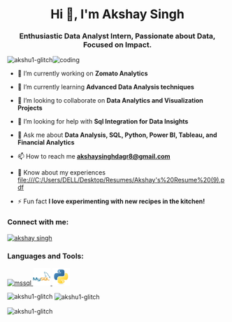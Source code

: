 <h1 align="center">Hi 👋, I'm Akshay Singh</h1>
<h3 align="center">Enthusiastic Data Analyst Intern, Passionate about Data, Focused on Impact.</h3>

<img align="right" alt="coding" width="400" src="https://user-images.githubusercontent.com/55389276/140866485-8fb1c876-9a8f-4d6a-98dc-08c4981eaf70.gif">

<p align="left"> <img src="https://komarev.com/ghpvc/?username=akshu1-glitch&label=Profile%20views&color=0e75b6&style=flat" alt="akshu1-glitch" /> </p>

- 🔭 I’m currently working on **Zomato Analytics**

- 🌱 I’m currently learning **Advanced Data Analysis techniques**

- 👯 I’m looking to collaborate on **Data Analytics and Visualization Projects**

- 🤝 I’m looking for help with **Sql Integration for Data Insights**

- 💬 Ask me about **Data Analysis, SQL, Python, Power BI, Tableau, and Financial Analytics**

- 📫 How to reach me **akshaysinghdagr8@gmail.com**

- 📄 Know about my experiences [file:///C:/Users/DELL/Desktop/Resumes/Akshay's%20Resume%20(9).pdf](file:///C:/Users/DELL/Desktop/Resumes/Akshay's%20Resume%20(9).pdf)

- ⚡ Fun fact **I love experimenting with new recipes in the kitchen!**

<h3 align="left">Connect with me:</h3>
<p align="left">
<a href="https://linkedin.com/in/akshay singh" target="blank"><img align="center" src="https://raw.githubusercontent.com/rahuldkjain/github-profile-readme-generator/master/src/images/icons/Social/linked-in-alt.svg" alt="akshay singh" height="30" width="40" /></a>
</p>

<h3 align="left">Languages and Tools:</h3>
<p align="left"> <a href="https://www.microsoft.com/en-us/sql-server" target="_blank" rel="noreferrer"> <img src="https://www.svgrepo.com/show/303229/microsoft-sql-server-logo.svg" alt="mssql" width="40" height="40"/> </a> <a href="https://www.mysql.com/" target="_blank" rel="noreferrer"> <img src="https://raw.githubusercontent.com/devicons/devicon/master/icons/mysql/mysql-original-wordmark.svg" alt="mysql" width="40" height="40"/> </a> <a href="https://www.python.org" target="_blank" rel="noreferrer"> <img src="https://raw.githubusercontent.com/devicons/devicon/master/icons/python/python-original.svg" alt="python" width="40" height="40"/> </a> </p>

<p><img align="left" src="https://github-readme-stats.vercel.app/api/top-langs?username=akshu1-glitch&show_icons=true&locale=en&layout=compact" alt="akshu1-glitch" /></p>

<p>&nbsp;<img align="center" src="https://github-readme-stats.vercel.app/api?username=akshu1-glitch&show_icons=true&locale=en" alt="akshu1-glitch" /></p>

<p><img align="center" src="https://github-readme-streak-stats.herokuapp.com/?user=akshu1-glitch&" alt="akshu1-glitch" /></p>
